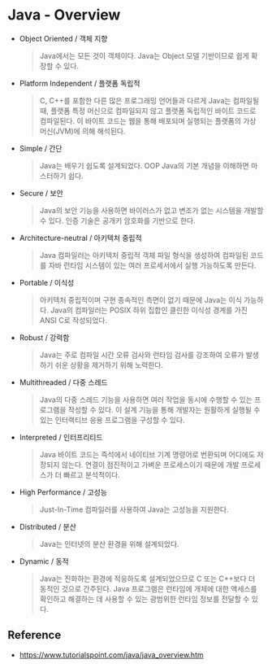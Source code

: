 # Java - Overview
* Object Oriented / 객체 지향
    > Java에서는 모든 것이 객체이다. Java는 Object 모델 기반이므로 쉽게 확장할 수 있다.
* Platform Independent / 플랫폼 독립적
    > C, C++를 포함한 다른 많은 프로그래밍 언어들과 다르게 Java는 컴파일될 때, 플랫폼 특정 머신으로 컴파일되지 않고 플랫폼 독립적인 바이트 코드로 컴파일된다. 이 바이트 코드는 웹을 통해 배포되며 실행되는 플랫폼의 가상 머신(JVM)에 의해 해석된다.
* Simple / 간단
    > Java는 배우기 쉽도록 설계되었다. OOP Java의 기본 개념을 이해하면 마스터하기 쉽다.
* Secure / 보안
    > Java의 보안 기능을 사용하면 바이러스가 없고 변조가 없는 시스템을 개발할 수 있다. 인증 기술은 공개키 암호화를 기반으로 한다.
* Architecture-neutral / 아키텍처 중립적
    > Java 컴파일러는 아키텍처 중립적 객체 파일 형식을 생성하여 컴파일된 코드를 자바 런타임 시스템이 있는 여러 프로세서에서 실행 가능하도록 만든다.
* Portable / 이식성
    > 아키텍처 중립적이며 구현 종속적인 측면이 없기 때문에 Java는 이식 가능하다. Java의 컴파일러는 POSIX 하위 집합인 클린한 이식성 경계를 가진 ANSI C로 작성되었다.
* Robust / 강력함
    > Java는 주로 컴파일 시간 오류 검사와 런타임 검사를 강조하여 오류가 발생하기 쉬운 상황을 제거하기 위해 노력한다.
* Multithreaded / 다중 스레드
    > Java의 다중 스레드 기능을 사용하면 여러 작업을 동시에 수행할 수 있는 프로그램을 작성할 수 있다. 이 설계 기능을 통해 개발자는 원활하게 실행될 수 있는 인터랙티브 응용 프로그램을 구성할 수 있다.
* Interpreted / 인터프리티드
    > Java 바이트 코드는 즉석에서 네이티브 기계 명령어로 번환되며 어디에도 저장되지 않는다. 연결이 점진적이고 가벼운 프로세스이기 때문에 개발 프로세스가 더 빠르고 분석적이다.
* High Performance / 고성능
    > Just-In-Time 컴파일러를 사용하여 Java는 고성능을 지원한다.
* Distributed / 분산
    > Java는 인터넷의 분산 환경을 위해 설계되었다.
* Dynamic / 동적
    > Java는 진화하는 환경에 적응하도록 설계되었으므로 C 또는 C++보다 더 동적인 것으로 간주된다. Java 프로그램은 런타임에 개체에 대한 액세스를 확인하고 해결하는 데 사용할 수 있는 광범위한 런타임 정보를 전달할 수 있다.

## Reference
* https://www.tutorialspoint.com/java/java_overview.htm